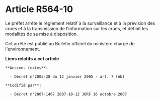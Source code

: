 # Article R564-10

Le préfet arrête le règlement relatif à la surveillance et à la prévision des crues et à la transmission de l'information sur
les crues, et définit les modalités de sa mise à disposition.

Cet arrêté est publié au Bulletin officiel du ministère chargé de l'environnement.

**Liens relatifs à cet article**

	**Anciens textes**:

	  - Décret n°2005-28 du 12 janvier 2005 - art. 7 (Ab)

	**Codifié par**:

	  - Décret n°2007-1467 2007-10-12 JORF 16 octobre 2007
